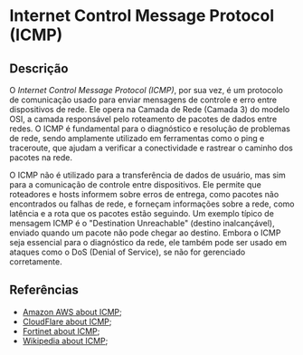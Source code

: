 # Internet Control Message Protocol (ICMP)

## Descrição

O *Internet Control Message Protocol (ICMP)*, por sua vez, é um protocolo de comunicação usado para enviar mensagens de controle e erro entre dispositivos de rede. Ele opera na Camada de Rede (Camada 3) do modelo OSI, a camada responsável pelo roteamento de pacotes de dados entre redes. O ICMP é fundamental para o diagnóstico e resolução de problemas de rede, sendo amplamente utilizado em ferramentas como o ping e traceroute, que ajudam a verificar a conectividade e rastrear o caminho dos pacotes na rede.

O ICMP não é utilizado para a transferência de dados de usuário, mas sim para a comunicação de controle entre dispositivos. Ele permite que roteadores e hosts informem sobre erros de entrega, como pacotes não encontrados ou falhas de rede, e forneçam informações sobre a rede, como latência e a rota que os pacotes estão seguindo. Um exemplo típico de mensagem ICMP é o "Destination Unreachable" (destino inalcançável), enviado quando um pacote não pode chegar ao destino. Embora o ICMP seja essencial para o diagnóstico da rede, ele também pode ser usado em ataques como o DoS (Denial of Service), se não for gerenciado corretamente.

## Referências

- [Amazon AWS about ICMP](https://aws.amazon.com/pt/what-is/icmp/);
- [CloudFlare about ICMP](https://www.cloudflare.com/pt-br/learning/ddos/glossary/internet-control-message-protocol-icmp/);
- [Fortinet about ICMP](https://www.fortinet.com/br/resources/cyberglossary/internet-control-message-protocol-icmp);
- [Wikipedia about ICMP](https://pt.wikipedia.org/wiki/Internet_Control_Message_Protocol);